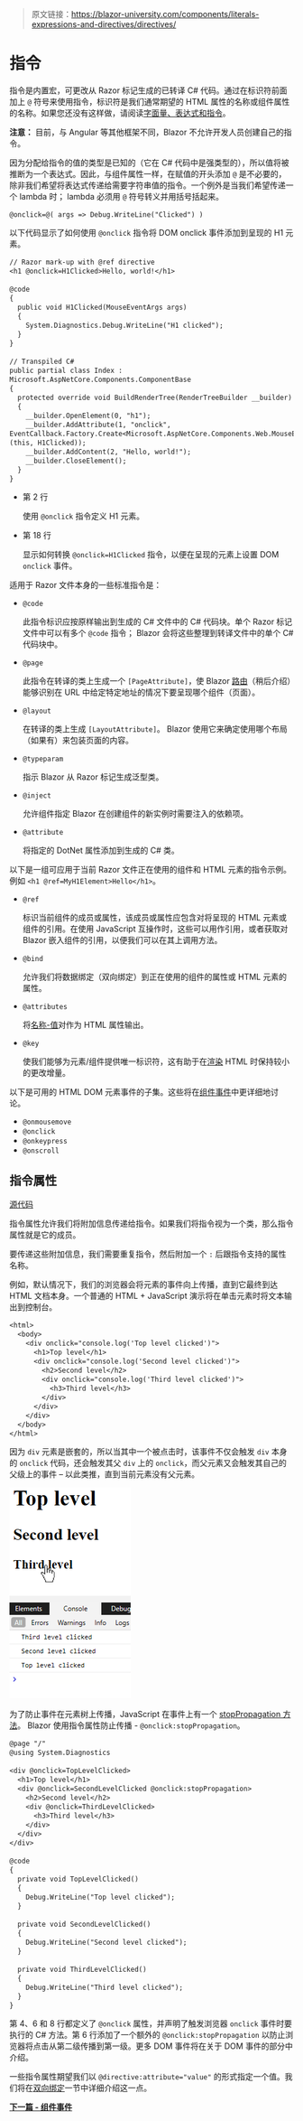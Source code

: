 > 原文链接：https://blazor-university.com/components/literals-expressions-and-directives/directives/

# 指令
指令是内置宏，可更改从 Razor 标记生成的已转译 C# 代码。通过在标识符前面加上 `@` 符号来使用指令，标识符是我们通常期望的 HTML 属性的名称或组件属性的名称。如果您还没有这样做，请阅读[字面量、表达式和指令](https://feiyun0112.github.io/blazor-university.zh-cn/components/literals-expressions-and-directives)。

**注意：** 目前，与 Angular 等其他框架不同，Blazor 不允许开发人员创建自己的指令。

因为分配给指令的值的类型是已知的（它在 C# 代码中是强类型的），所以值将被推断为一个表达式。因此，与组件属性一样，在赋值的开头添加 `@` 是不必要的，除非我们希望将表达式传递给需要字符串值的指令。一个例外是当我们希望传递一个 lambda 时； lambda 必须用 `@` 符号转义并用括号括起来。

```
@onclick=@( args => Debug.WriteLine("Clicked") )
```

以下代码显示了如何使用 `@onclick` 指令将 DOM onclick 事件添加到呈现的 H1 元素。

```
// Razor mark-up with @ref directive
<h1 @onclick=H1Clicked>Hello, world!</h1>

@code
{
  public void H1Clicked(MouseEventArgs args)
  {
    System.Diagnostics.Debug.WriteLine("H1 clicked");
  }
}

// Transpiled C#
public partial class Index : Microsoft.AspNetCore.Components.ComponentBase
{
  protected override void BuildRenderTree(RenderTreeBuilder __builder)
  {
    __builder.OpenElement(0, "h1");
    __builder.AddAttribute(1, "onclick", EventCallback.Factory.Create<Microsoft.AspNetCore.Components.Web.MouseEventArgs>(this, H1Clicked));
    __builder.AddContent(2, "Hello, world!");
    __builder.CloseElement();
  }
}
```

- 第 2 行

  使用 `@onclick` 指令定义 H1 元素。

- 第 18 行

  显示如何转换 `@onclick=H1Clicked` 指令，以便在呈现的元素上设置 DOM `onclick` 事件。


适用于 Razor 文件本身的一些标准指令是：

- `@code`

  此指令标识应按原样输出到生成的 C# 文件中的 C# 代码块。单个 Razor 标记文件中可以有多个 `@code` 指令； Blazor 会将这些整理到转译文件中的单个 C# 代码块中。

- `@page`

  此指令在转译的类上生成一个 `[PageAttribute]`，使 Blazor [路由](https://feiyun0112.github.io/blazor-university.zh-cn/routing)（稍后介绍）能够识别在 URL 中给定特定地址的情况下要呈现哪个组件（页面）。

- `@layout`

  在转译的类上生成 `[LayoutAttribute]`。 Blazor 使用它来确定使用哪个布局（如果有）来包装页面的内容。

- `@typeparam`

  指示 Blazor 从 Razor 标记生成泛型类。

- `@inject`

  允许组件指定 Blazor 在创建组件的新实例时需要注入的依赖项。

- `@attribute`

  将指定的 DotNet 属性添加到生成的 C# 类。


以下是一组可应用于当前 Razor 文件正在使用的组件和 HTML 元素的指令示例。例如 `<h1 @ref=MyH1Element>Hello</h1>`。

- `@ref`

  标识当前组件的成员或属性，该成员或属性应包含对将呈现的 HTML 元素或组件的引用。在使用 JavaScript 互操作时，这些可以用作引用，或者获取对 Blazor 嵌入组件的引用，以便我们可以在其上调用方法。

- `@bind`

  允许我们将数据绑定（双向绑定）到正在使用的组件的属性或 HTML 元素的属性。

- `@attributes`

  将[名称-值](https://feiyun0112.github.io/blazor-university.zh-cn/components/code-generated-html-attributes/)对作为 HTML 属性输出。

- `@key`

  使我们能够为元素/组件提供唯一标识符，这有助于在[渲染](https://feiyun0112.github.io/blazor-university.zh-cn/components/render-trees/) HTML 时保持较小的更改增量。

以下是可用的 HTML DOM 元素事件的子集。这些将在[组件事件](https://feiyun0112.github.io/blazor-university.zh-cn/components/component-events)中更详细地讨论。

- `@onmousemove`
- `@onclick`
- `@onkeypress`
- `@onscroll`

## 指令属性
[源代码](https://github.com/mrpmorris/blazor-university/tree/master/src/Components/DirectiveAttributes)

指令属性允许我们将附加信息传递给指令。如果我们将指令视为一个类，那么指令属性就是它的成员。

要传递这些附加信息，我们需要重复指令，然后附加一个 `:` 后跟指令支持的属性名称。

例如，默认情况下，我们的浏览器会将元素的事件向上传播，直到它最终到达 HTML 文档本身。一个普通的 HTML + JavaScript 演示将在单击元素时将文本输出到控制台。

```
<html>
  <body>
    <div onclick="console.log('Top level clicked')">
      <h1>Top level</h1>
      <div onclick="console.log('Second level clicked')">
        <h2>Second level</h2>
        <div onclick="console.log('Third level clicked')">
          <h3>Third level</h3>
        </div>
      </div>
    </div>
  </body>
</html>
```

因为 `div` 元素是嵌套的，所以当其中一个被点击时，该事件不仅会触发 `div` 本身的 `onclick` 代码，还会触发其父 `div` 上的 `onclick`，而父元素又会触发其自己的父级上的事件 – 以此类推，直到当前元素没有父元素。

![单击第三级标题时的控制台输出](PropagatedClick.png)



为了防止事件在元素树上传播，JavaScript 在事件上有一个 [stopPropagation 方法](https://www.w3schools.com/jsref/event_stoppropagation.asp)。 Blazor 使用指令属性防止传播 - `@onclick:stopPropagation`。

```
@page "/"
@using System.Diagnostics

<div @onclick=TopLevelClicked>
  <h1>Top level</h1>
  <div @onclick=SecondLevelClicked @onclick:stopPropagation>
    <h2>Second level</h2>
    <div @onclick=ThirdLevelClicked>
      <h3>Third level</h3>
    </div>
  </div>
</div>

@code
{
  private void TopLevelClicked()
  {
    Debug.WriteLine("Top level clicked");
  }

  private void SecondLevelClicked()
  {
    Debug.WriteLine("Second level clicked");
  }

  private void ThirdLevelClicked()
  {
    Debug.WriteLine("Third level clicked");
  }
}
```

第 4、6 和 8 行都定义了 `@onclick` 属性，并声明了触发浏览器 `onclick` 事件时要执行的 C# 方法。第 6 行添加了一个额外的 `@onclick:stopPropagation` 以防止浏览器将点击从第二级传播到第一级。更多 DOM 事件将在关于 DOM 事件的部分中介绍。

一些指令属性期望我们以 `@directive:attribute="value"` 的形式指定一个值。我们将在[双向绑定](https://feiyun0112.github.io/blazor-university.zh-cn/components/two-way-binding/)一节中详细介绍这一点。

**[下一篇 - 组件事件](https://feiyun0112.github.io/blazor-university.zh-cn/components/component-events)**
